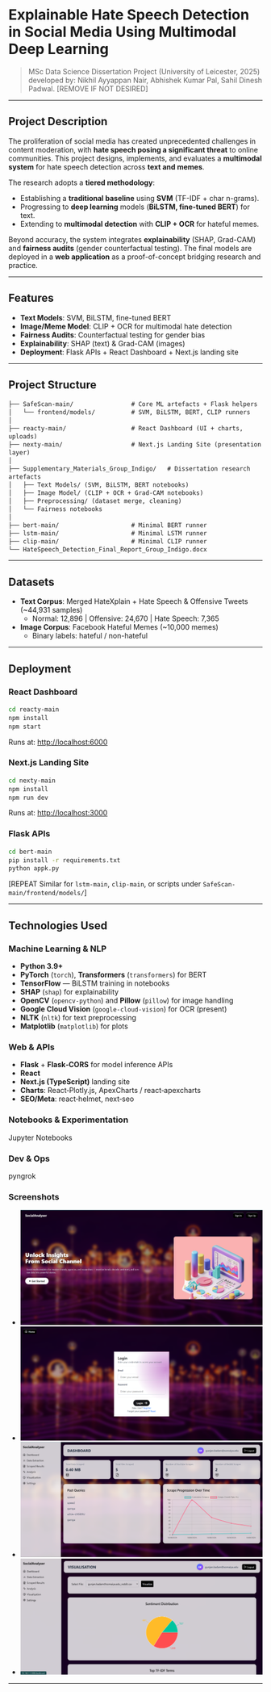 # Explainable Hate Speech Detection in Social Media Using Multimodal Deep Learning  

> MSc Data Science Dissertation Project (University of Leicester, 2025) developed by: Nikhil Ayyappan Nair, Abhishek Kumar Pal, Sahil Dinesh Padwal. [REMOVE IF NOT DESIRED]

---

## Project Description  

The proliferation of social media has created unprecedented challenges in content moderation, with **hate speech posing a significant threat** to online communities. This project designs, implements, and evaluates a **multimodal system** for hate speech detection across **text and memes**.  

The research adopts a **tiered methodology**:  
- Establishing a **traditional baseline** using **SVM** (TF-IDF + char n-grams).  
- Progressing to **deep learning** models (**BiLSTM, fine-tuned BERT**) for text.  
- Extending to **multimodal detection** with **CLIP + OCR** for hateful memes.  

Beyond accuracy, the system integrates **explainability** (SHAP, Grad-CAM) and **fairness audits** (gender counterfactual testing). The final models are deployed in a **web application** as a proof-of-concept bridging research and practice.  

---

## Features  
- **Text Models**: SVM, BiLSTM, fine-tuned BERT  
- **Image/Meme Model**: CLIP + OCR for multimodal hate detection  
- **Fairness Audits**: Counterfactual testing for gender bias  
- **Explainability**: SHAP (text) & Grad-CAM (images)
- **Deployment**: Flask APIs + React Dashboard + Next.js landing site  

---

## Project Structure  

```
├── SafeScan-main/                # Core ML artefacts + Flask helpers
│   └── frontend/models/          # SVM, BiLSTM, BERT, CLIP runners
│
├── reacty-main/                  # React Dashboard (UI + charts, uploads)
├── nexty-main/                   # Next.js Landing Site (presentation layer)
│
├── Supplementary_Materials_Group_Indigo/   # Dissertation research artefacts
│   ├── Text Models/ (SVM, BiLSTM, BERT notebooks)
│   ├── Image Model/ (CLIP + OCR + Grad-CAM notebooks)
│   ├── Preprocessing/ (dataset merge, cleaning)
│   └── Fairness notebooks
│
├── bert-main/                    # Minimal BERT runner
├── lstm-main/                    # Minimal LSTM runner
├── clip-main/                    # Minimal CLIP runner
└── HateSpeech_Detection_Final_Report_Group_Indigo.docx
```

---

## Datasets  

- **Text Corpus**: Merged HateXplain + Hate Speech & Offensive Tweets (~44,931 samples)  
  - Normal: 12,896 | Offensive: 24,670 | Hate Speech: 7,365  
- **Image Corpus**: Facebook Hateful Memes (~10,000 memes)  
  - Binary labels: hateful / non-hateful  

---

## Deployment  

### React Dashboard  
```bash
cd reacty-main
npm install
npm start
```
Runs at: [http://localhost:6000](http://localhost:6000)  

### Next.js Landing Site  
```bash
cd nexty-main
npm install
npm run dev
```
Runs at: [http://localhost:3000](http://localhost:3000)  

### Flask APIs  
```bash
cd bert-main
pip install -r requirements.txt
python appk.py
```
[REPEAT Similar for `lstm-main`, `clip-main`, or scripts under `SafeScan-main/frontend/models/`]

---

## Technologies Used

### Machine Learning & NLP
- **Python 3.9+**
- **PyTorch** (`torch`), **Transformers** (`transformers`) for BERT
- **TensorFlow** — BiLSTM training in notebooks
- **SHAP** (`shap`) for explainability
- **OpenCV** (`opencv-python`) and **Pillow** (`pillow`) for image handling
- **Google Cloud Vision** (`google-cloud-vision`) for OCR (present)
- **NLTK** (`nltk`) for text preprocessing
- **Matplotlib** (`matplotlib`) for plots

### Web & APIs
- **Flask** + **Flask‑CORS** for model inference APIs
- **React**
- **Next.js (TypeScript)** landing site
- **Charts**: React‑Plotly.js, ApexCharts / react‑apexcharts
- **SEO/Meta**: react‑helmet, next‑seo

### Notebooks & Experimentation
Jupyter Notebooks

### Dev & Ops
pyngrok

### Screenshots

- ![Image 3](https://github.com/Gunjankadam/SocialAnalyser/blob/main/pic3.png)
- ![Image 3](https://github.com/Gunjankadam/SocialAnalyser/blob/main/pic4.png)
- ![Image 2](https://github.com/Gunjankadam/SocialAnalyser/blob/main/pic2.png)
- ![Image 1](https://github.com/Gunjankadam/SocialAnalyser/blob/main/pic1.png)
---



